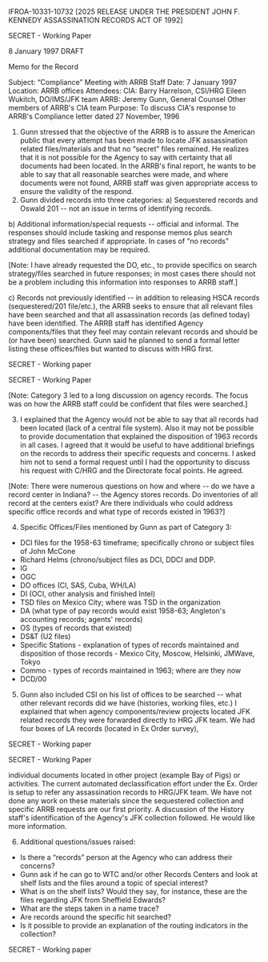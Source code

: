IFROA-10331-10732 [2025 RELEASE UNDER THE PRESIDENT JOHN F. KENNEDY ASSASSINATION RECORDS ACT OF 1992]

SECRET - Working Paper

8 January 1997
DRAFT

Memo for the Record

Subject: “Compliance” Meeting with ARRB Staff
Date: 7 January 1997
Location: ARRB offices
Attendees: CIA: Barry Harrelson, CSI/HRG
Eileen Wukitch, DO/IMS/JFK team
ARRB: Jeremy Gunn, General Counsel
Other members of ARRB's CIA team
Purpose: To discuss CIA's response to ARRB's
Compliance letter dated 27 November, 1996

1. Gunn stressed that the objective of the ARRB is
to assure the American public that every attempt has been
made to locate JFK assassination related files/materials and
that no “secret” files remained. He realizes that it is not
possible for the Agency to say with certainty that all
documents had been located. In the ARRB's final report, he
wants to be able to say that all reasonable searches were
made, and where documents were not found, ARRB staff was
given appropriate access to ensure the validity of the
respond.
2. Gunn divided records into three categories:
a) Sequestered records and Oswald 201 -- not an issue
in terms of identifying records.

b) Additional information/special requests -- official
and informal. The responses should include tasking and
response memos plus search strategy and files searched if
appropriate. In cases of “no records” additional
documentation may be required.

[Note: I have already requested the DO, etc., to provide
specifics on search strategy/files searched in future
responses; in most cases there should not be a problem
including this information into responses to ARRB staff.]

c) Records not previously identified -- in addition to
releasing HSCA records (sequestered/201 file/etc.), the ARRB
seeks to ensure that all relevant files have been searched
and that all assassination records (as defined today) have
been identified. The ARRB staff has identified Agency
components/files that they feel may contain relevant records
and should be (or have been) searched. Gunn said he planned
to send a formal letter listing these offices/files but
wanted to discuss with HRG first.

SECRET - Working paper

SECRET - Working Paper

[Note: Category 3 led to a long discussion on agency
records. The focus was on how the ARRB staff could be
confident that files were searched.]

3. I explained that the Agency would not be able to say
that all records had been located (lack of a central file
system). Also it may not be possible to provide
documentation that explained the disposition of 1963 records
in all cases. I agreed that it would be useful to have
additional briefings on the records to address their
specific requests and concerns. I asked him not to send a
formal request until I had the opportunity to discuss his
request with C/HRG and the Directorate focal points. He
agreed.

[Note: There were numerous questions on how and where -- do
we have a record center in Indiana? -- the Agency stores
records. Do inventories of all record at the centers exist?
Are there individuals who could address specific office
records and what type of records existed in 1963?]

4. Specific Offices/Files mentioned by Gunn as part of
Category 3:

*   DCI files for the 1958-63 timeframe; specifically
    chrono or subject files of John McCone
*   Richard Helms (chrono/subject files as DCI, DDCI and
    DDP.
*   IG
*   OGC
*   DO offices (CI, SAS, Cuba, WH/LA)
*   DI (OCI, other analysis and finished Intel)
*   TSD files on Mexico City; where was TSD in the
    organization
*   DA (what type of pay records would exist 1958-63;
    Angleton's accounting records; agents' records)
*   OS (types of records that existed)
*   DS&T (U2 files)
*   Specific Stations - explanation of types of records
    maintained and disposition of those records -
    Mexico City, Moscow, Helsinki, JMWave, Tokyo
*   Commo - types of records maintained in 1963; where are
    they now
*   DCD/00

5. Gunn also included CSI on his list of offices to be
searched -- what other relevant records did we have
(histories, working files, etc.) I explained that when
agency components/review projects located JFK related
records they were forwarded directly to HRG JFK team. We
had four boxes of LA records (located in Ex Order survey),

SECRET - Working paper

SECRET - Working Paper

individual documents located in other project (example Bay
of Pigs) or activities. The current automated
declassification effort under the Ex. Order is setup to
refer any assassination records to HRG/JFK team. We have
not done any work on these materials since the sequestered
collection and specific ARRB requests are our first
priority. A discussion of the History staff's
identification of the Agency's JFK collection followed. He
would like more information.

6. Additional questions/issues raised:

*   Is there a “records” person at the Agency who can
    address their concerns?
*   Gunn ask if he can go to WTC and/or other Records
    Centers and look at shelf lists and the files around a topic
    of special interest?
*   What is on the shelf lists? Would they say, for
    instance, these are the files regarding JFK from Sheffield
    Edwards?
*   What are the steps taken in a name trace?
*   Are records around the specific hit searched?
*   Is it possible to provide an explanation of the routing
    indicators in the collection?

SECRET - Working paper
